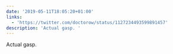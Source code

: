 ```yaml
---
date: '2019-05-11T18:05:20+01:00'
links:
  - 'https://twitter.com/doctorow/status/1127234493599891457'
description: 'Actual gasp. '
---
```

Actual gasp. 
